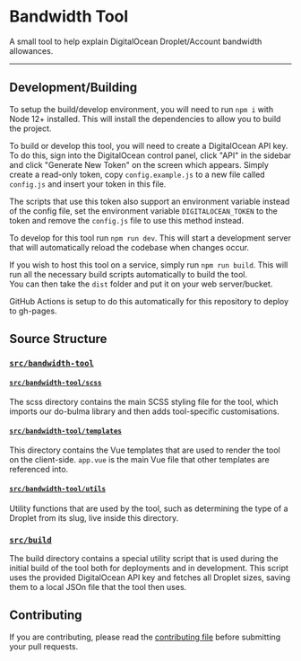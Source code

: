 # Bandwidth Tool

A small tool to help explain DigitalOcean Droplet/Account bandwidth allowances.

---

## Development/Building

To setup the build/develop environment, you will need to run `npm i` with Node 12+ installed. This will install the
 dependencies to allow you to build the project.
 
To build or develop this tool, you will need to create a DigitalOcean API key. To do this, sign into the DigitalOcean
 control panel, click "API" in the sidebar and click "Generate New Token" on the screen which appears. Simply create a
 read-only token, copy `config.example.js` to a new file called `config.js` and insert your token in this file.

The scripts that use this token also support an environment variable instead of the config file, set the environment
 variable `DIGITALOCEAN_TOKEN` to the token and remove the `config.js` file to use this method instead.

To develop for this tool run `npm run dev`.
This will start a development server that will automatically reload the codebase when changes occur.

If you wish to host this tool on a service, simply run `npm run build`. This will run all the necessary build scripts
 automatically to build the tool.\
You can then take the `dist` folder and put it on your web server/bucket.

GitHub Actions is setup to do this automatically for this repository to deploy to gh-pages.

## Source Structure

### [`src/bandwidth-tool`](./src/bandwidth-tool)

#### [`src/bandwidth-tool/scss`](./src/bandwidth-tool/scss)

The scss directory contains the main SCSS styling file for the tool, which imports our do-bulma library and then adds
 tool-specific customisations.

#### [`src/bandwidth-tool/templates`](./src/bandwidth-tool/templates)

This directory contains the Vue templates that are used to render the tool on the client-side.
`app.vue` is the main Vue file that other templates are referenced into.

#### [`src/bandwidth-tool/utils`](./src/bandwidth-tool/utils)

Utility functions that are used by the tool, such as determining the type of a Droplet from its slug, live inside this
 directory.

### [`src/build`](./src/build)

The build directory contains a special utility script that is used during the initial build of the tool both for
 deployments and in development. This script uses the provided DigitalOcean API key and fetches all Droplet sizes,
 saving them to a local JSOn file that the tool then uses.

## Contributing

If you are contributing, please read the [contributing file](CONTRIBUTING.md) before submitting your pull requests.

